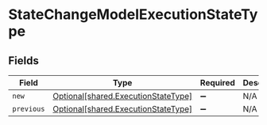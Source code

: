 # StateChangeModelExecutionStateType


## Fields

| Field                                                                                | Type                                                                                 | Required                                                                             | Description                                                                          |
| ------------------------------------------------------------------------------------ | ------------------------------------------------------------------------------------ | ------------------------------------------------------------------------------------ | ------------------------------------------------------------------------------------ |
| `new`                                                                                | [Optional[shared.ExecutionStateType]](undefined/models/shared/executionstatetype.md) | :heavy_minus_sign:                                                                   | N/A                                                                                  |
| `previous`                                                                           | [Optional[shared.ExecutionStateType]](undefined/models/shared/executionstatetype.md) | :heavy_minus_sign:                                                                   | N/A                                                                                  |